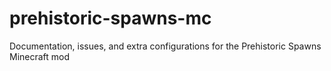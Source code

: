 # prehistoric-spawns-mc
Documentation, issues, and extra configurations for the Prehistoric Spawns Minecraft mod
